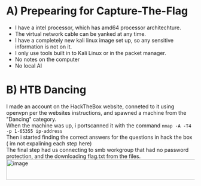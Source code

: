 # A) Prepearing for Capture-The-Flag  
- I have a intel processor, which has amd64 processor architechture.
- The virtual network cable can be yanked at any time.
- I have a completely new kali linux image set up, so any sensitive information is not on it.
- I only use tools built in to Kali Linux or in the packet manager.
- No notes on the computer
- No local AI
# B) HTB Dancing  
I made an account on the HackTheBox website, conneted to it using openvpn per the websites instructions, and spawned a machine from the "Dancing" category.  
When the machine was up, i portscanned it with the command `nmap -A -T4 -p 1-65355 ip-address`  
Then i started finding the correct answers for the questions in hack the box ( im not expalining each step here)  
The final step had us connecting to smb workgroup that had no password protection, and the downloading flag.txt from the files.  
<img width="646" height="55" alt="image" src="https://github.com/user-attachments/assets/1f996968-f0c5-4a43-a66e-04a8f47402db" />  



